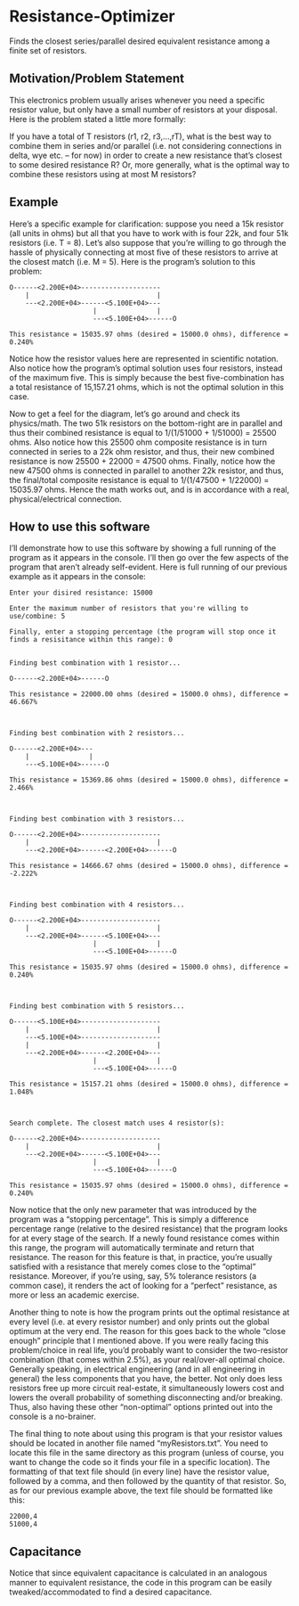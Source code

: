 # Resistance-Optimizer
Finds the closest series/parallel desired equivalent resistance among a finite set of resistors.

## Motivation/Problem Statement
This electronics problem usually arises whenever you need a specific resistor value, but only have a small number of resistors at your disposal.  Here is the problem stated a little more formally:

If you have a total of T resistors (r1, r2, r3,…,rT), what is the best way to combine them in series and/or parallel (i.e. not considering connections in delta, wye etc. – for now) in order to create a new resistance that’s closest to some desired resistance R? Or, more generally, what is the optimal way to combine these resistors using at most M resistors?

## Example

Here’s a specific example for clarification: suppose you need a 15k resistor (all units in ohms) but all that you have to work with is four 22k, and four 51k resistors (i.e. T = 8). Let’s also suppose that you’re willing to go through the hassle of physically connecting at most five of these resistors to arrive at the closest match (i.e. M = 5). Here is the program’s solution to this problem:

```
O------<2.200E+04>--------------------
    |                                |
    ---<2.200E+04>------<5.100E+04>---
                     |               |
                     ---<5.100E+04>------O
                     
This resistance = 15035.97 ohms (desired = 15000.0 ohms), difference = 0.240%                      
```

Notice how the resistor values here are represented in scientific notation. Also notice how the program’s optimal solution uses four resistors, instead of the maximum five. This is simply because the best five-combination has a total resistance of 15,157.21 ohms, which is not the optimal solution in this case.

Now to get a feel for the diagram, let’s go around and check its physics/math. The two 51k resistors on the bottom-right are in parallel and thus their combined resistance is equal to 1/(1/51000 + 1/51000) = 25500 ohms. Also notice how this 25500 ohm composite resistance is in turn connected in series to a 22k ohm resistor, and thus, their new combined resistance is now 25500 + 22000 = 47500 ohms. Finally, notice how the new 47500 ohms is connected in parallel to another 22k resistor, and thus, the final/total composite resistance is equal to 1/(1/47500 + 1/22000) = 15035.97 ohms. Hence the math works out, and is in accordance with a real, physical/electrical connection.

## How to use this software
I’ll demonstrate how to use this software by showing a full running of the program as it appears in the console. I’ll then go over the few aspects of the program that aren’t already self-evident. Here is full running of our previous example as it appears in the console: 
```
Enter your disired resistance: 15000

Enter the maximum number of resistors that you're willing to use/combine: 5

Finally, enter a stopping percentage (the program will stop once it finds a resisitance within this range): 0


Finding best combination with 1 resistor...

O------<2.200E+04>------O
    
This resistance = 22000.00 ohms (desired = 15000.0 ohms), difference = 46.667% 



Finding best combination with 2 resistors...

O------<2.200E+04>---
    |               |
    ---<5.100E+04>------O
    
This resistance = 15369.86 ohms (desired = 15000.0 ohms), difference = 2.466% 



Finding best combination with 3 resistors...

O------<2.200E+04>--------------------
    |                                |
    ---<2.200E+04>------<2.200E+04>------O
    
This resistance = 14666.67 ohms (desired = 15000.0 ohms), difference = -2.222% 



Finding best combination with 4 resistors...

O------<2.200E+04>--------------------
    |                                |
    ---<2.200E+04>------<5.100E+04>---
                     |               |
                     ---<5.100E+04>------O
    
This resistance = 15035.97 ohms (desired = 15000.0 ohms), difference = 0.240% 



Finding best combination with 5 resistors...

O------<5.100E+04>--------------------
    |                                |
    ---<5.100E+04>--------------------
    |                                |
    ---<2.200E+04>------<2.200E+04>---
                     |               |
                     ---<5.100E+04>------O
    
This resistance = 15157.21 ohms (desired = 15000.0 ohms), difference = 1.048% 



Search complete. The closest match uses 4 resistor(s):

O------<2.200E+04>--------------------
    |                                |
    ---<2.200E+04>------<5.100E+04>---
                     |               |
                     ---<5.100E+04>------O
    
This resistance = 15035.97 ohms (desired = 15000.0 ohms), difference = 0.240% 
```
Now notice that the only new parameter that was introduced by the program was a “stopping percentage”. This is simply a difference percentage range (relative to the desired resistance) that the program looks for at every stage of the search. If a newly found resistance comes within this range, the program will automatically terminate and return that resistance. The reason for this feature is that, in practice, you’re usually satisfied with a resistance that merely comes close to the “optimal” resistance.  Moreover, if you’re using, say, 5% tolerance resistors (a common case), it renders the act of looking for a “perfect” resistance, as more or less an academic exercise.

Another thing to note is how the program prints out the optimal resistance at every level (i.e. at every resistor number) and only prints out the global optimum at the very end. The reason for this goes back to the whole “close enough” principle that I mentioned above. If you were really facing this problem/choice in real life, you’d probably want to consider the two-resistor combination (that comes within 2.5%), as your real/over-all optimal choice. Generally speaking, in electrical engineering (and in all engineering in general) the less components that you have, the better. Not only does less resistors free up more circuit real-estate, it simultaneously lowers cost and lowers the overall probability of something disconnecting and/or breaking. Thus, also having these other “non-optimal” options printed out into the console is a no-brainer.

The final thing to note about using this program is that your resistor values should be located in another file named “myResistors.txt”. You need to locate this file in the same directory as this program (unless of course, you want to change the code so it finds your file in a specific location). The formatting of that text file should (in every line) have the resistor value, followed by a comma, and then followed by the quantity of that resistor. So, as for our previous example above, the text file should be formatted like this:

```
22000,4
51000,4
```

## Capacitance

Notice that since equivalent capacitance is calculated in an analogous manner to equivalent resistance, the code in this program can be easily tweaked/accommodated to find a desired capacitance. 
